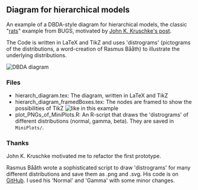 ## Diagram for hierarchical models

An example of a DBDA-style diagram for hierarchical models, the classic "[rats](http://www.mrc-bsu.cam.ac.uk/bugs/documentation/exampVol1/node3.html)" example from BUGS, motivated by [John K. Kruschke's post](http://doingbayesiandataanalysis.blogspot.ch/2013/10/diagrams-for-hierarchical-models-we.html).

The Code is written in LaTeX and TikZ and uses 'distrograms' (pictograms of the distributions, a word-creation of Rasmus Bååth) to illustrate the underlying distributions.


![DBDA diagram](https://raw.github.com/tinu-schneider/DBDA_hierach_diagram/master/Example.png)


### Files
* hierarch_diagram.tex: The diagram, written in LaTeX and TikZ
* hierarch_diagram_framedBoxes.tex: The nodes are framed to show the possibilities of TikZ 
    ![like in this example](https://raw.github.com/tinu-schneider/DBDA_hierach_diagram/master/framed_node.png)
* plot_PNGs_of_MiniPlots.R: An R-script that draws the 'distrograms' of  different distributions (normal, gamma, beta). They are saved in `MiniPlots/`. 

###  Thanks

John K. Kruschke motivated me to refactor the first prototype.

Rasmus Bååth wrote a sophisticated script to draw 'distrograms' for many different distributions and save them as .png and .svg. His code is on [GitHub](https://github.com/rasmusab/distribution_diagrams). I used his 'Normal' and 'Gamma' with some minor changes. 







